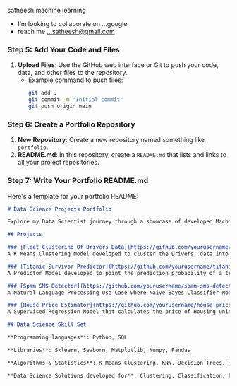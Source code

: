  satheesh.machine learning
-  I’m looking to collaborate on ...google
-   reach me ...satheesh@gmail.com
 

### Step 5: Add Your Code and Files
1. **Upload Files**: Use the GitHub web interface or Git to push your code, data, and other files to the repository.
   - Example command to push files:
     ```bash
     git add .
     git commit -m "Initial commit"
     git push origin main
     ```

### Step 6: Create a Portfolio Repository
1. **New Repository**: Create a new repository named something like `portfolio`.
2. **README.md**: In this repository, create a `README.md` that lists and links to all your project repositories.

### Step 7: Write Your Portfolio README.md
Here's a template for your portfolio README:

```markdown
# Data Science Projects Portfolio

Explore my Data Scientist journey through a showcase of developed Machine Learning models—click project titles for comprehensive access to code, analysis, models, and findings.

## Projects

### [Fleet Clustering Of Drivers Data](https://github.com/yourusername/fleet-clustering)
A K Means Clustering Model developed to cluster the Drivers' data into segments based on input features. Elbow Method implemented to decide the optimum segments number.

### [Titanic Survivor Predictor](https://github.com/yourusername/titanic-survivor-predictor)
A Predictor Model developed to point the prediction probability of a traveller on the Titanic Ship. Data Cleaning of Null Values implemented using an identified Pattern.

### [Spam SMS Detector](https://github.com/yourusername/spam-sms-detector)
A Natural Language Processing Use Case where Naive Bayes Classifier Model is used to classify the Spam SMS from the real ones. Tf-Idf Word Embedding is implemented.

### [House Price Estimator](https://github.com/yourusername/house-price-estimator)
A Supervised Regression Model that calculates the price of Housing units based on Real Estate Data including many input features and the price of the sample housing units.

## Data Science Skill Set

**Programming languages**: Python, SQL

**Libraries**: Sklearn, Seaborn, Matplotlib, Numpy, Pandas

**Algorithms & Statistics**: K Means Clustering, KNN, Decision Trees, Random Forests, Linear Regression, Logistic Regression, Naive Bayes, Cosine similarity, Pairwise Distances, CountVector (BOW), Tf-Idf, Smote, PCA

**Data Science Solutions developed for**: Clustering, Classification, Forecasting, Text Classification, Text Similarity Score, Image Similarity, Chat Bot, Voice To Text Bot Assistant.
